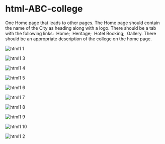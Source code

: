 # html-ABC-college

One Home page that leads to other pages. The Home page should contain the name of the City as heading along with a logo. There should be a tab with the following links:
 Home;
 Heritage;
 Hotel Booking;
 Gallery.
There should be an appropriate description of the college on the home page.


![html1 1](https://github.com/Javith-farkhan/html-ABC-college/assets/94296805/f5d560f7-aecd-4160-9e57-c62dabb49412)

![html1 3](https://github.com/Javith-farkhan/html-ABC-college/assets/94296805/9cf38a5f-c5d5-49be-8c3f-9196fbbe710e)

![html1 4](https://github.com/Javith-farkhan/html-ABC-college/assets/94296805/8cd8b098-2695-4f56-a33d-70969c70266c)

![html1 5](https://github.com/Javith-farkhan/html-ABC-college/assets/94296805/88c4913b-f62e-4f7a-ba57-79a3aaa2247b)

![html1 6](https://github.com/Javith-farkhan/html-ABC-college/assets/94296805/59224c7b-227e-457b-955f-d20bd3538fb0)

![html1 7](https://github.com/Javith-farkhan/html-ABC-college/assets/94296805/628826a0-9134-46a6-9878-e684aef8ca95)

![html1 8](https://github.com/Javith-farkhan/html-ABC-college/assets/94296805/47a2671d-c269-4726-9a3b-032419ac7def)

![html1 9](https://github.com/Javith-farkhan/html-ABC-college/assets/94296805/63624a50-cef1-471b-a7a3-d1a4ed134f85)

![html1 10](https://github.com/Javith-farkhan/html-ABC-college/assets/94296805/2da13f1e-a9e1-419f-b21d-cd67ccee0bdd)

![html1 2](https://github.com/Javith-farkhan/html-ABC-college/assets/94296805/f541c445-4018-4258-b9b8-c83fc2f6bb94)









